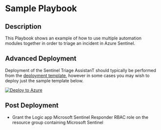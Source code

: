 # Sample Playbook

## Description
This Playbook shows an example of how to use multiple automation modules together in order to triage an incident in Azure Sentinel.

## Advanced Deployment

Deployment of the Sentinel Triage AssistanT should typically be performed from the [deployment template](/Deploy/readme.md), however in some cases you may wish to deploy just the sample template below.

[![Deploy to Azure](https://aka.ms/deploytoazurebutton)](https://portal.azure.com/#create/Microsoft.Template/uri/https%3A%2F%2Fraw.githubusercontent.com%2Fbriandelmsft%2FSentinelAutomationModules%2Fmain%2FSamples%2Fazuredeploy.json)

## Post Deployment

* Grant the Logic app Microsoft Sentinel Responder RBAC role on the resource group containing Microsoft Sentinel
